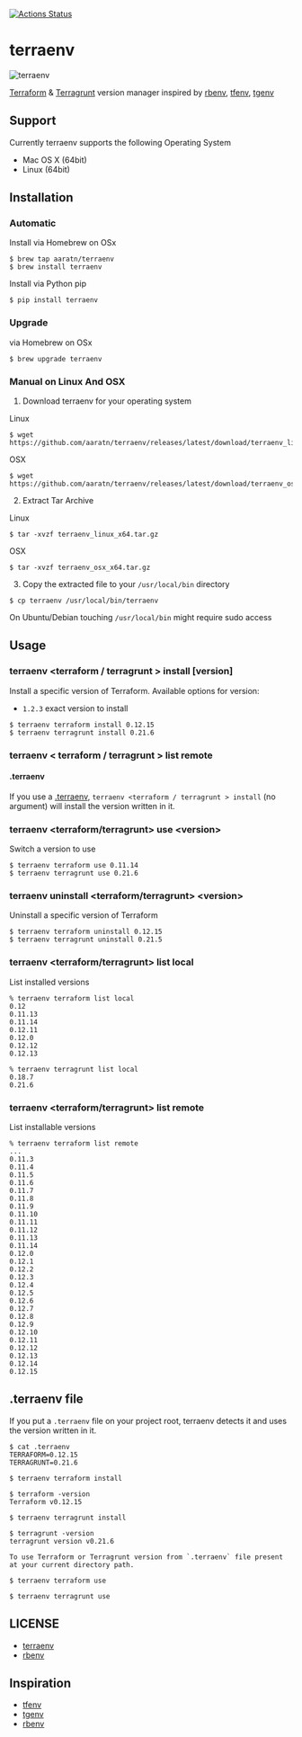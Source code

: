 [![Actions Status](https://github.com/aaratn/terraenv/workflows/Build%20&%20Release/badge.svg)](https://github.com/aaratn/terraenv/actions)
# terraenv

![terraenv](https://repository-images.githubusercontent.com/221698182/e820d380-0bab-11ea-80b0-0f8a25a0d178
)

[Terraform](https://www.terraform.io/) & [Terragrunt](https://github.com/gruntwork-io/terragrunt) version manager inspired by [rbenv](https://github.com/rbenv/rbenv), [tfenv](https://github.com/tfutils/tfenv), [tgenv](https://github.com/cunymatthieu/tgenv)

## Support

Currently terraenv supports the following Operating System

- Mac OS X (64bit)
- Linux (64bit)

## Installation

### Automatic

Install via Homebrew on OSx

  ```console
  $ brew tap aaratn/terraenv
  $ brew install terraenv
  ```

Install via Python pip

  ```console
  $ pip install terraenv
  ```


### Upgrade

via Homebrew on OSx

  ```console
  $ brew upgrade terraenv
  ```

### Manual on Linux And OSX

1. Download terraenv for your operating system

  Linux

  ```console
  $ wget https://github.com/aaratn/terraenv/releases/latest/download/terraenv_linux_x64.tar.gz
  ```

  OSX

  ```console
  $ wget https://github.com/aaratn/terraenv/releases/latest/download/terraenv_osx_x64.tar.gz
  ```


2. Extract Tar Archive

  Linux
  ```console
  $ tar -xvzf terraenv_linux_x64.tar.gz
  ```
  OSX
  ```console
  $ tar -xvzf terraenv_osx_x64.tar.gz
  ```

3. Copy the extracted file to your `/usr/local/bin` directory

  ```console
  $ cp terraenv /usr/local/bin/terraenv
  ```

  On Ubuntu/Debian touching `/usr/local/bin` might require sudo access


## Usage

### terraenv <terraform / terragrunt > install [version]

Install a specific version of Terraform. Available options for version:

- `1.2.3` exact version to install


```console
$ terraenv terraform install 0.12.15
$ terraenv terragrunt install 0.21.6
```

### terraenv < terraform / terragrunt > list remote

#### .terraenv

If you use a [.terraenv](#.terraenv-file), `terraenv <terraform / terragrunt > install` (no argument) will install the version written in it.

### terraenv &lt;terraform/terragrunt> use &lt;version>

Switch a version to use

```console
$ terraenv terraform use 0.11.14
$ terraenv terragrunt use 0.21.6
```

### terraenv uninstall &lt;terraform/terragrunt> &lt;version>

Uninstall a specific version of Terraform

```console
$ terraenv terraform uninstall 0.12.15
$ terraenv terragrunt uninstall 0.21.5
```

### terraenv &lt;terraform/terragrunt> list local

List installed versions

```console
% terraenv terraform list local
0.12
0.11.13
0.11.14
0.12.11
0.12.0
0.12.12
0.12.13
```
```console
% terraenv terragrunt list local
0.18.7
0.21.6
```

### terraenv &lt;terraform/terragrunt> list remote

List installable versions

```console
% terraenv terraform list remote
...
0.11.3
0.11.4
0.11.5
0.11.6
0.11.7
0.11.8
0.11.9
0.11.10
0.11.11
0.11.12
0.11.13
0.11.14
0.12.0
0.12.1
0.12.2
0.12.3
0.12.4
0.12.5
0.12.6
0.12.7
0.12.8
0.12.9
0.12.10
0.12.11
0.12.12
0.12.13
0.12.14
0.12.15
```

## .terraenv file

If you put a `.terraenv` file on your project root, terraenv detects it and uses the version written in it.

```console
$ cat .terraenv
TERRAFORM=0.12.15
TERRAGRUNT=0.21.6

$ terraenv terraform install

$ terraform -version
Terraform v0.12.15

$ terraenv terragrunt install

$ terragrunt -version
terragrunt version v0.21.6

To use Terraform or Terragrunt version from `.terraenv` file present at your current directory path.

$ terraenv terraform use

$ terraenv terragrunt use
```

## LICENSE

- [terraenv](https://github.com/aaratn/terraenv/blob/master/LICENSE)
- [rbenv](https://github.com/rbenv/rbenv/blob/master/LICENSE)

## Inspiration
- [tfenv](https://github.com/tfutils/tfenv)
- [tgenv](https://github.com/cunymatthieu/tgenv)
- [rbenv](https://github.com/rbenv/rbenv)
